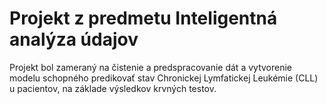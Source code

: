 # Projekt z predmetu Inteligentná analýza údajov

Projekt bol zameraný na čistenie a predspracovanie dát a vytvorenie modelu schopného predikovať stav Chronickej Lymfatickej Leukémie (CLL) u pacientov, na základe výsledkov krvných testov.
